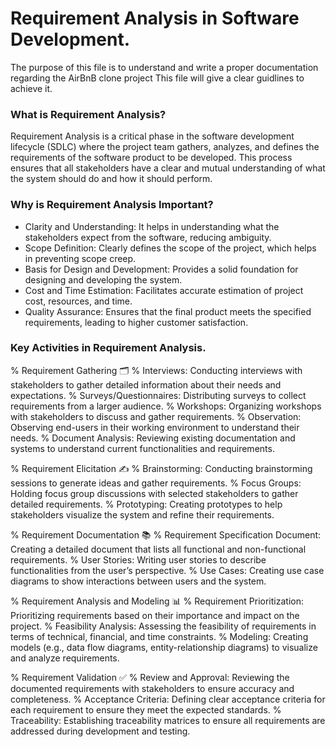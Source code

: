 # Requirement Analysis in Software Development.
The purpose of this file is to understand and write a proper documentation regarding the AirBnB clone project
This file will give a clear guidlines to achieve it.

### What is Requirement Analysis?
Requirement Analysis is a critical phase in the software development lifecycle (SDLC) where the project team gathers, analyzes, and defines the requirements of the software product to be developed. This process ensures that all stakeholders have a clear and mutual understanding of what the system should do and how it should perform.

### Why is Requirement Analysis Important?
- Clarity and Understanding: It helps in understanding what the stakeholders expect from the software, reducing ambiguity.
- Scope Definition: Clearly defines the scope of the project, which helps in preventing scope creep.
- Basis for Design and Development: Provides a solid foundation for designing and developing the system.
- Cost and Time Estimation: Facilitates accurate estimation of project cost, resources, and time.
- Quality Assurance: Ensures that the final product meets the specified requirements, leading to higher customer satisfaction.


### Key Activities in Requirement Analysis.
% Requirement Gathering 🗂️
% Interviews: Conducting interviews with stakeholders to gather detailed information about their needs and expectations.
% Surveys/Questionnaires: Distributing surveys to collect requirements from a larger audience.
% Workshops: Organizing workshops with stakeholders to discuss and gather requirements.
% Observation: Observing end-users in their working environment to understand their needs.
% Document Analysis: Reviewing existing documentation and systems to understand current functionalities and requirements.

% Requirement Elicitation ✍️
% Brainstorming: Conducting brainstorming sessions to generate ideas and gather requirements.
% Focus Groups: Holding focus group discussions with selected stakeholders to gather detailed requirements.
% Prototyping: Creating prototypes to help stakeholders visualize the system and refine their requirements.

% Requirement Documentation 📚
% Requirement Specification Document: Creating a detailed document that lists all functional and non-functional requirements.
% User Stories: Writing user stories to describe functionalities from the user’s perspective.
% Use Cases: Creating use case diagrams to show interactions between users and the system.

% Requirement Analysis and Modeling 📊
% Requirement Prioritization: Prioritizing requirements based on their importance and impact on the project.
% Feasibility Analysis: Assessing the feasibility of requirements in terms of technical, financial, and time constraints.
% Modeling: Creating models (e.g., data flow diagrams, entity-relationship diagrams) to visualize and analyze requirements.

% Requirement Validation ✅
% Review and Approval: Reviewing the documented requirements with stakeholders to ensure accuracy and completeness.
% Acceptance Criteria: Defining clear acceptance criteria for each requirement to ensure they meet the expected standards.
% Traceability: Establishing traceability matrices to ensure all requirements are addressed during development and testing.
